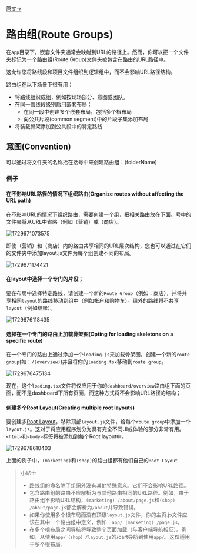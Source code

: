 [原文->](https://nextjs.org/docs/app/building-your-application/routing/route-groups)

# 路由组(Route Groups)

在`app`目录下，嵌套文件夹通常会映射到URL的路径上。然而，你可以把一个文件夹标记为一个路由组(Route Group)文件夹被包含在路由的URL路径中。

这允许您将路线段和项目文件组织到逻辑组中，而不会影响URL路径结构。

路由组在以下场景下很有用：

- 将路线组织成组，例如按现场部分、意图或团队。
- 在同一管线段级别启用[嵌套布局](./2_Pages_and_Layout.md)：
  - 在同一段中创建多个嵌套布局，包括多个根布局
  - 向公共片段(common segment)中的片段子集添加布局
- 将装载骨架添加到公共段中的特定路线

## 意图(Convention)

可以通过将文件夹的名称括在括号中来创建路由组：(folderName)

### 例子

#### 在不影响URL路径的情况下组织路由(Organize routes without affecting the URL path)

在不影响URL的情况下组织路由，需要创建一个组，把相关路由放在下面。号中的文件夹将从URL中省略（例如（营销）或（商店）。

![1729671073575](images/7_Route_Groups/1729671073575.png)

即使（营销）和（商店）内的路由共享相同的URL层次结构，您也可以通过在它们的文件夹中添加layout.js文件为每个组创建不同的布局。

![1729671174421](images/7_Route_Groups/1729671174421.png)

#### 在layout中选择一个专门的片段；

要在布局中选择特定路线，请创建一个新的`Route Group`（例如：商店），并将共享相同`layout`的路线移动到组中（例如帐户和购物车）。组外的路线将不共享`layout`（例如结账）。

![1729676118435](images/7_Route_Groups/1729676118435.png)

#### 选择在一个专门的路由上加载骨架图(Opting for loading skeletons on a specific route)

在一个专门的路由上通过添加一个`loading.js`来加载骨架图，创建一个新的`route group`(如：`/(overview)`)并且将你的`loading.tsx`移动到`route group`。

![1729676475134](images/7_Route_Groups/1729676475134.png)

现在，这个`loading.tsx`文件将仅应用于你的`dashboard/overview`路由组下面的页面，而不是dashboard下所有页面，而这种方式将不会影响URL路径的结构；

#### 创建多个Root Layout(Creating multiple root layouts)

要创建多[Root Layout](./1_Defining_Routes.md#跟路由required-root-layout)，移除顶部`layout.js`文件，给每个`route group`中添加一个`layout.js`。这对于将应用程序划分为具有完全不同UI或体验的部分非常有用。`<html>`和`<body>`标签将被添加到每个Root layout中。

![1729678610403](images/7_Route_Groups/1729678610403.png)

上面的例子中，`(marketing)`和`(shop)`的路由组都有他们自己的`Root Layout`

> 小贴士
>
> - 路线组的命名除了组织外没有其他特殊意义。它们不会影响URL路径。
> - 包含路由组的路由不应解析为与其他路由相同的URL路径。例如，由于路由组不影响URL结构，`(marketing) /about/page.js`和`(shop) /about/page.js`都会解析为`/about`并导致错误。
> - 如果你使用多个根布局而没有顶级`layout.js`文件，你的主页.js文件应该在其中一个路由组中定义，例如：`app/ (marketing) /page.js`。
> - 在多个根布局之间导航将导致整个页面加载（与客户端导航相反）。例如，从使用`app/（shop）/layout.js`的/cart导航到使用`app/`。这仅适用于多个根布局。
